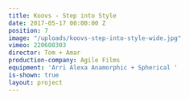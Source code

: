 ```yaml
---
title: Koovs - Step into Style
date: 2017-05-17 00:00:00 Z
position: 7
image: "/uploads/koovs-step-into-style-wide.jpg"
vimeo: 220608303
director: Tom + Amar
production-company: Agile Films
equipment: 'Arri Alexa Anamorphic + Spherical '
is-shown: true
layout: project
---
```


